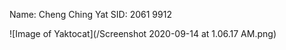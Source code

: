 Name: Cheng Ching Yat
SID: 2061 9912

![Image of Yaktocat](/Screenshot 2020-09-14 at 1.06.17 AM.png)
